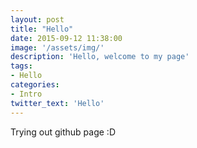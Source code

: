 ```yaml
---
layout: post
title: "Hello"
date: 2015-09-12 11:38:00
image: '/assets/img/'
description: 'Hello, welcome to my page'
tags:
- Hello
categories:
- Intro
twitter_text: 'Hello'
---
```


Trying out github page :D
